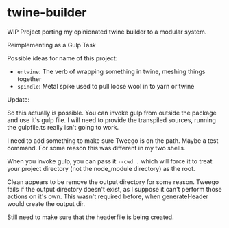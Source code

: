 # twine-builder
WIP Project porting my opinionated twine builder to a modular system.

Reimplementing as a Gulp Task

Possible ideas for name of this project:

  - `entwine`: The verb of wrapping something in twine, meshing things together
  - `spindle`: Metal spike used to pull loose wool in to yarn or twine


Update:

So this actually is possible. You can invoke gulp from outside the package and use it's gulp file. I will need to provide the transpiled sources, running the gulpfile.ts really isn't going to work.

I need to add something to make sure Tweego is on the path. Maybe a test command.
For some reason this was different in my two shells.

When you invoke gulp, you can pass it `--cwd .` which will force it to treat your project directory (not the node_module directory) as the root.

Clean appears to be remove the output directory for some reason. Tweego fails if the output directory doesn't exist, as I suppose it can't perform those actions on it's own. This wasn't required before, when generateHeader would create the output dir.

Still need to make sure that the headerfile is being created.
